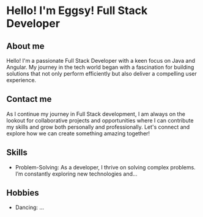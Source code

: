 # Hello! I'm Eggsy! Full Stack Developer

## About me
Hello! I'm a passionate Full Stack Developer with a keen focus on Java and Angular. My journey in the tech world began with a fascination for building solutions that not only perform efficiently but also deliver a compelling user experience.

## Contact me
As I continue my journey in Full Stack development, I am always on the lookout for collaborative projects and opportunities where I can contribute my skills and grow both personally and professionally. Let's connect and explore how we can create something amazing together!

## Skills
- Problem-Solving: As a developer, I thrive on solving complex problems. I’m constantly exploring new technologies and...

## Hobbies
- Dancing: ...